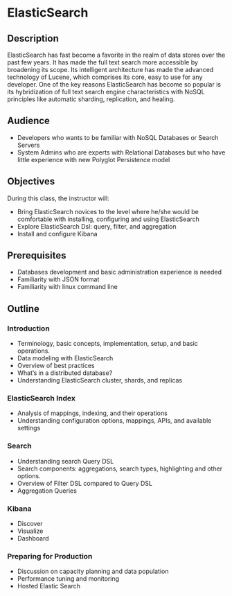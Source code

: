 # ElasticSearch #

## Description ##
ElasticSearch has fast become a favorite in the realm of data stores over the past few years. It has made the full text search more accessible by broadening its scope. Its intelligent architecture has made the advanced technology of Lucene, which comprises its core, easy to use for any developer. One of the key reasons ElasticSearch has become so popular is its hybridization of full text search engine characteristics with NoSQL principles like automatic sharding, replication, and healing.

## Audience ##
* Developers who wants to be familiar with NoSQL Databases or Search Servers
* System Admins who are experts with Relational Databases but who have little experience with new Polyglot Persistence model

## Objectives ##
During this class, the instructor will:
* Bring ElasticSearch novices to the level where he/she would be comfortable with installing, configuring and using ElasticSearch
* Explore ElasticSearch Dsl: query, filter, and aggregation
* Install and configure Kibana

## Prerequisites ##
* Databases development and basic administration experience is needed
* Familiarity with JSON format
* Familiarity with linux command line

## Outline ##
### Introduction ###
* Terminology, basic concepts, implementation, setup, and basic operations.
* Data modeling with ElasticSearch
* Overview of best practices
* What’s in a distributed database?
* Understanding ElasticSearch cluster, shards, and replicas

### ElasticSearch Index ###
* Analysis of mappings, indexing, and their operations
* Understanding configuration options, mappings, APIs, and available settings

### Search ###
* Understanding search Query DSL
* Search components: aggregations, search types, highlighting and other options.
* Overview of Filter DSL compared to Query DSL
* Aggregation Queries

### Kibana ###
* Discover
* Visualize
* Dashboard

### Preparing for Production ###
* Discussion on capacity planning and data population
* Performance tuning and monitoring
* Hosted Elastic Search